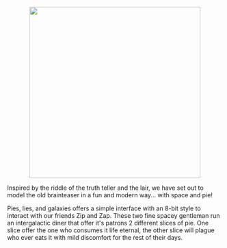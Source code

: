 <p align="center">
  <img src="http://i.imgur.com/qOlFGlV.png" width="400px"/>
</p>

Inspired by the riddle of the truth teller and the lair, we have set out to model the old brainteaser in a fun and modern way... with space and pie!

Pies, lies, and galaxies offers a simple interface with an 8-bit style to interact with our friends Zip and Zap. These two fine spacey gentleman run an intergalactic diner that offer it's patrons 2 different slices of pie. One slice offer the one who consumes it life eternal, the other slice will plague who ever eats it with mild discomfort for the rest of their days.
